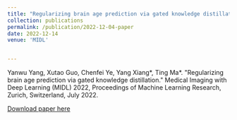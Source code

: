 ```yaml
---
title: "Regularizing brain age prediction via gated knowledge distillation"
collection: publications
permalink: /publication/2022-12-04-paper
date: 2022-12-14
venue: 'MIDL'


---
```

Yanwu Yang, Xutao Guo, Chenfei Ye, Yang Xiang*, Ting Ma*. "Regularizing brain age prediction via gated knowledge distillation." Medical Imaging with Deep Learning (MIDL) 2022, Proceedings of Machine Learning Research, Zurich, Switzerland, July 2022.

[Download paper here](http://nit-hit.github.io/files/paper4.pdf)
